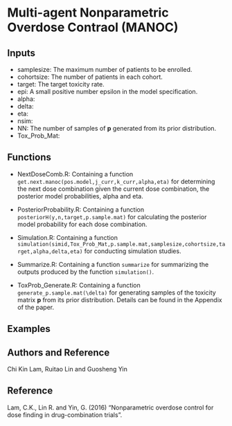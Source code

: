 # Multi-agent Nonparametric Overdose Contraol (MANOC)
## Inputs 
- samplesize: The maximum number of patients to be enrolled.  
- cohortsize: The number of patients in each cohort. 
- target: The target toxicity rate. 
- epi: A small positive number epsilon in the model specification.  
- alpha: 
- delta: 
- eta:
- nsim:
- NN: The number of samples of **p** generated from its prior distribution.
- Tox_Prob_Mat:

## Functions
- NextDoseComb.R: Containing a function `get.next.manoc(pos.model,j_curr,k_curr,alpha,eta)` for determining the next dose combination given the current dose combination, the posterior model probabilities, alpha and eta. 

- PosteriorProbability.R: Containing a function `posteriorH(y,n,target,p.sample.mat)` for calculating the posterior model probability for each dose combination.

- Simulation.R: Containing a function `simulation(simid,Tox_Prob_Mat,p.sample.mat,samplesize,cohortsize,target,alpha,delta,eta)` for conducting simulation studies. 

- Summarize.R: Containing a function `summarize` for summarizing the outputs produced by the function `simulation()`.

- ToxProb_Generate.R: Containing a function `generate_p.sample.mat(\delta)` for generating samples of the toxicity matrix **p** from its prior distribution. Details can be found in the Appendix of the paper. 

## Examples

## Authors and Reference
Chi Kin Lam, Ruitao Lin and Guosheng Yin 

## Reference
Lam, C.K., Lin R. and Yin, G. (2016) “Nonparametric overdose control for dose finding in drug-combination trials”.
